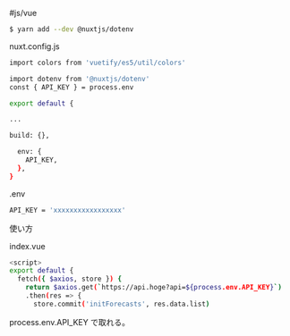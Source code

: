 #js/vue 

```bash
$ yarn add --dev @nuxtjs/dotenv
```

nuxt.config.js

```bash
import colors from 'vuetify/es5/util/colors'

import dotenv from '@nuxtjs/dotenv'
const { API_KEY } = process.env

export default {

...

build: {},

  env: {
    API_KEY,
  },
}
```

.env

```bash
API_KEY = 'xxxxxxxxxxxxxxxxx'
```

使い方

index.vue

```bash
<script>
export default {
  fetch({ $axios, store }) {
    return $axios.get(`https://api.hoge?api=${process.env.API_KEY}`)
    .then(res => {
      store.commit('initForecasts', res.data.list)
```

process.env.API_KEY で取れる。

